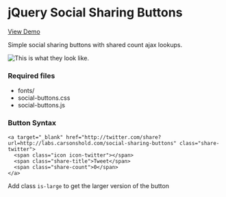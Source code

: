 jQuery Social Sharing Buttons
=========================================

[View Demo](http://labs.carsonshold.com/social-sharing-buttons/)

Simple social sharing buttons with shared count ajax lookups.

![This is what they look like.](http://labs.carsonshold.com/social-sharing-buttons/demo.png)

### Required files

- fonts/
- social-buttons.css
- social-buttons.js

### Button Syntax

```
<a target="_blank" href="http://twitter.com/share?url=http://labs.carsonshold.com/social-sharing-buttons" class="share-twitter">
  <span class="icon icon-twitter"></span>
  <span class="share-title">Tweet</span>
  <span class="share-count">0</span>
</a>
```

Add class `is-large` to get the larger version of the button